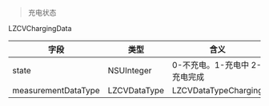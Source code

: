 > 充电状态


LZCVChargingData

| 字段 | 类型 | 含义 |
| --- | --- | --- |
| state | NSUInteger | 0-不充电。1-充电中  2-充电完成 |
| measurementDataType | LZCVDataType | LZCVDataTypeCharging |




